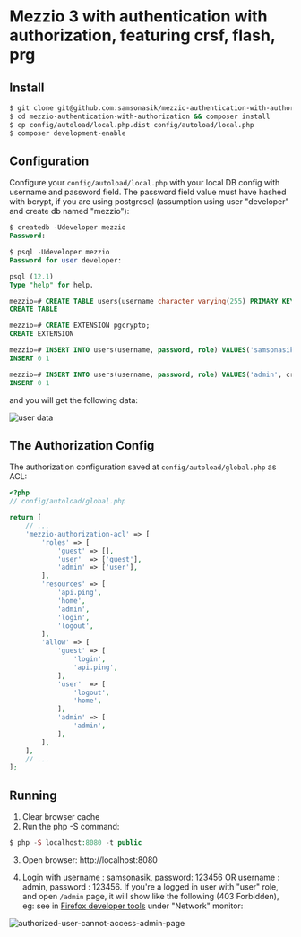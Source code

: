 # Mezzio 3 with authentication with authorization, featuring crsf, flash, prg

Install
-------

```bash
$ git clone git@github.com:samsonasik/mezzio-authentication-with-authorization.git
$ cd mezzio-authentication-with-authorization && composer install
$ cp config/autoload/local.php.dist config/autoload/local.php
$ composer development-enable
```

Configuration
-------------

Configure your `config/autoload/local.php` with your local DB config with username and password field. The password field value must have hashed with bcrypt, if you are using postgresql (assumption using user "developer" and create db named "mezzio"):

```sql
$ createdb -Udeveloper mezzio
Password:

$ psql -Udeveloper mezzio
Password for user developer:

psql (12.1)
Type "help" for help.

mezzio=# CREATE TABLE users(username character varying(255) PRIMARY KEY NOT NULL, password text NOT NULL, role character varying(255) NOT NULL DEFAULT 'user');
CREATE TABLE

mezzio=# CREATE EXTENSION pgcrypto;
CREATE EXTENSION

mezzio=# INSERT INTO users(username, password, role) VALUES('samsonasik', crypt('123456', gen_salt('bf')), 'user');
INSERT 0 1

mezzio=# INSERT INTO users(username, password, role) VALUES('admin', crypt('123456', gen_salt('bf')), 'admin');
INSERT 0 1
```

and you will get the following data:

![user data](https://user-images.githubusercontent.com/459648/73605160-567f0a80-45cd-11ea-9e1d-898df2827758.png)

The Authorization Config
------------------------

The authorization configuration saved at `config/autoload/global.php` as ACL:

```php
<?php
// config/autoload/global.php

return [
    // ...
    'mezzio-authorization-acl' => [
        'roles' => [
            'guest' => [],
            'user'  => ['guest'],
            'admin' => ['user'],
        ],
        'resources' => [
            'api.ping',
            'home',
            'admin',
            'login',
            'logout',
        ],
        'allow' => [
            'guest' => [
                'login',
                'api.ping',
            ],
            'user'  => [
                'logout',
                'home',
            ],
            'admin' => [
                'admin',
            ],
        ],
    ],
    // ...
];
```

Running
-------

1. Clear browser cache
2. Run the php -S command:

```php
$ php -S localhost:8080 -t public
```

3. Open browser: http://localhost:8080

4. Login with username : samsonasik, password: 123456 OR username : admin, password : 123456. If you're a logged in user with "user" role, and open `/admin` page, it will show like the following (403 Forbidden), eg: see in [Firefox developer tools](https://developer.mozilla.org/en-US/docs/Tools/Network_Monitor) under "Network" monitor:

![authorized-user-cannot-access-admin-page](https://user-images.githubusercontent.com/459648/73605169-73b3d900-45cd-11ea-9085-3c2bc5e9d966.png)
